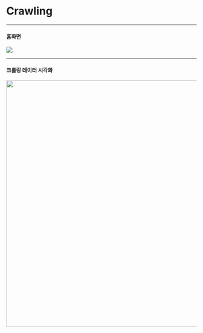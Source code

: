 # Crawling

---

#### 홈화면

![](C:\Users\multicampus\Desktop\zsecq94_git\crawling\img\home.jpg)

---

#### 크롤링 데이터 시각화

<img src="file:///C:/Users/multicampus/Desktop/zsecq94_git/crawling/img/crawling.gif" title="" alt="" width="654">
